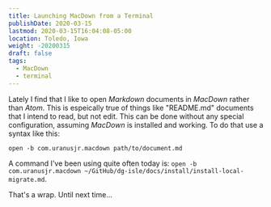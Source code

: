 ```yaml
---
title: Launching MacDown from a Terminal
publishDate: 2020-03-15
lastmod: 2020-03-15T16:04:08-05:00
location: Toledo, Iowa
weight: -20200315
draft: false
tags:
  - MacDown
  - terminal
---
```


Lately I find that I like to open _Markdown_ documents in _MacDown_ rather than _Atom_.  This is espeically true of things like "README.md" documents that I intend to read, but not edit. This can be done without any special configuration, assuming _MacDown_ is installed and working.  To do that use a syntax like this:

```
open -b com.uranusjr.macdown path/to/document.md
```

A command I've been using quite often today is: `open -b com.uranusjr.macdown ~/GitHub/dg-isle/docs/install/install-local-migrate.md`.

That's a wrap. Until next time...
